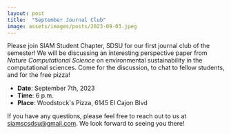 ```yaml
---
layout: post
title:  "September Journal Club"
image: assets/images/posts/2023-09-03.jpeg
---
```


Please join SIAM Student Chapter, SDSU for our first journal club of the semester! We will be discussing an interesting perspective paper from _Nature Computational Science_ on environmental sustainability in the computational sciences. Come for the discussion, to chat to fellow students, and for the free pizza!

- __Date__:   September 7th, 2023
- __Time__:   6 p.m.
- __Place__:  Woodstock's Pizza, 6145 El Cajon Blvd


If you have any questions, please feel free to reach out to us at siamscsdsu@gmail.com. We look forward to seeing you there!

